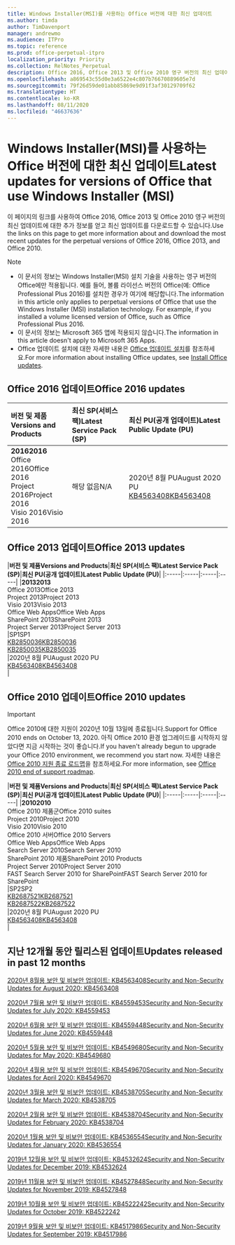 ```yaml
---
title: Windows Installer(MSI)를 사용하는 Office 버전에 대한 최신 업데이트
ms.author: timda
author: TimDavenport
manager: andrewmo
ms.audience: ITPro
ms.topic: reference
ms.prod: office-perpetual-itpro
localization_priority: Priority
ms.collection: RelNotes_Perpetual
description: Office 2016, Office 2013 및 Office 2010 영구 버전의 최신 업데이트 정보에 대한 링크를 IT 전문가에게 제공합니다.
ms.openlocfilehash: a869543c55d0e3a6522e4c807b76670889605e7d
ms.sourcegitcommit: 79f26d59de01abb85869e9d91f3af30129709f62
ms.translationtype: HT
ms.contentlocale: ko-KR
ms.lasthandoff: 08/11/2020
ms.locfileid: "46637636"
---
```

# <a name="latest-updates-for-versions-of-office-that-use-windows-installer-msi"></a><span data-ttu-id="f1d7b-103">Windows Installer(MSI)를 사용하는 Office 버전에 대한 최신 업데이트</span><span class="sxs-lookup"><span data-stu-id="f1d7b-103">Latest updates for versions of Office that use Windows Installer (MSI)</span></span>

<span data-ttu-id="f1d7b-104">이 페이지의 링크를 사용하여 Office 2016, Office 2013 및 Office 2010 영구 버전의 최신 업데이트에 대한 추가 정보를 얻고 최신 업데이트를 다운로드할 수 있습니다.</span><span class="sxs-lookup"><span data-stu-id="f1d7b-104">Use the links on this page to get more information about and download the most recent updates for the perpetual versions of Office 2016, Office 2013, and Office 2010.</span></span>
  
 
> [!NOTE]
> - <span data-ttu-id="f1d7b-p101">이 문서의 정보는 Windows Installer(MSI) 설치 기술을 사용하는 영구 버전의 Office에만 적용됩니다. 예를 들어, 볼륨 라이선스 버전의 Office(예: Office Professional Plus 2016)를 설치한 경우가 여기에 해당합니다.</span><span class="sxs-lookup"><span data-stu-id="f1d7b-p101">The information in this article only applies to perpetual versions of Office that use the Windows Installer (MSI) installation technology. For example, if you installed a volume licensed version of Office, such as Office Professional Plus 2016.</span></span>
> - <span data-ttu-id="f1d7b-107">이 문서의 정보는 Microsoft 365 앱에 적용되지 않습니다.</span><span class="sxs-lookup"><span data-stu-id="f1d7b-107">The information in this article doesn't apply to Microsoft 365 Apps.</span></span>
> - <span data-ttu-id="f1d7b-108">Office 업데이트 설치에 대한 자세한 내용은 [Office 업데이트 설치](https://support.office.com/article/2ab296f3-7f03-43a2-8e50-46de917611c5)를 참조하세요.</span><span class="sxs-lookup"><span data-stu-id="f1d7b-108">For more information about installing Office updates, see [Install Office updates](https://support.office.com/article/2ab296f3-7f03-43a2-8e50-46de917611c5).</span></span> 


## <a name="office-2016-updates"></a><span data-ttu-id="f1d7b-109">Office 2016 업데이트</span><span class="sxs-lookup"><span data-stu-id="f1d7b-109">Office 2016 updates</span></span>

|<span data-ttu-id="f1d7b-110">**버전 및 제품**</span><span class="sxs-lookup"><span data-stu-id="f1d7b-110">**Versions and Products**</span></span>|<span data-ttu-id="f1d7b-111">**최신 SP(서비스 팩)**</span><span class="sxs-lookup"><span data-stu-id="f1d7b-111">**Latest Service Pack (SP)**</span></span>|<span data-ttu-id="f1d7b-112">**최신 PU(공개 업데이트)**</span><span class="sxs-lookup"><span data-stu-id="f1d7b-112">**Latest Public Update (PU)**</span></span>|
|:-----|:-----|:-----|
|<span data-ttu-id="f1d7b-113">**2016**</span><span class="sxs-lookup"><span data-stu-id="f1d7b-113">**2016**</span></span> <br/> <span data-ttu-id="f1d7b-114">Office 2016</span><span class="sxs-lookup"><span data-stu-id="f1d7b-114">Office 2016</span></span>  <br/> <span data-ttu-id="f1d7b-115">Project 2016</span><span class="sxs-lookup"><span data-stu-id="f1d7b-115">Project 2016</span></span>  <br/> <span data-ttu-id="f1d7b-116">Visio 2016</span><span class="sxs-lookup"><span data-stu-id="f1d7b-116">Visio 2016</span></span>  <br/> |<span data-ttu-id="f1d7b-117">해당 없음</span><span class="sxs-lookup"><span data-stu-id="f1d7b-117">N/A</span></span>  <br/> |<span data-ttu-id="f1d7b-118">2020년 8월 PU</span><span class="sxs-lookup"><span data-stu-id="f1d7b-118">August 2020 PU</span></span>  <br/> [<span data-ttu-id="f1d7b-119">KB4563408</span><span class="sxs-lookup"><span data-stu-id="f1d7b-119">KB4563408</span></span>](https://support.microsoft.com/help/4563408) <br/> |
   
## <a name="office-2013-updates"></a><span data-ttu-id="f1d7b-120">Office 2013 업데이트</span><span class="sxs-lookup"><span data-stu-id="f1d7b-120">Office 2013 updates</span></span>

|<span data-ttu-id="f1d7b-121">**버전 및 제품**</span><span class="sxs-lookup"><span data-stu-id="f1d7b-121">**Versions and Products**</span></span>|<span data-ttu-id="f1d7b-122">**최신 SP(서비스 팩)**</span><span class="sxs-lookup"><span data-stu-id="f1d7b-122">**Latest Service Pack (SP)**</span></span>|<span data-ttu-id="f1d7b-123">**최신 PU(공개 업데이트)**</span><span class="sxs-lookup"><span data-stu-id="f1d7b-123">**Latest Public Update (PU)**</span></span>|
|:-----|:-----|:-----|:-----|
|<span data-ttu-id="f1d7b-124">**2013**</span><span class="sxs-lookup"><span data-stu-id="f1d7b-124">**2013**</span></span> <br/> <span data-ttu-id="f1d7b-125">Office 2013</span><span class="sxs-lookup"><span data-stu-id="f1d7b-125">Office 2013</span></span>  <br/> <span data-ttu-id="f1d7b-126">Project 2013</span><span class="sxs-lookup"><span data-stu-id="f1d7b-126">Project 2013</span></span>  <br/> <span data-ttu-id="f1d7b-127">Visio 2013</span><span class="sxs-lookup"><span data-stu-id="f1d7b-127">Visio 2013</span></span>  <br/> <span data-ttu-id="f1d7b-128">Office Web Apps</span><span class="sxs-lookup"><span data-stu-id="f1d7b-128">Office Web Apps</span></span>  <br/> <span data-ttu-id="f1d7b-129">SharePoint 2013</span><span class="sxs-lookup"><span data-stu-id="f1d7b-129">SharePoint 2013</span></span>  <br/> <span data-ttu-id="f1d7b-130">Project Server 2013</span><span class="sxs-lookup"><span data-stu-id="f1d7b-130">Project Server 2013</span></span>  <br/> |<span data-ttu-id="f1d7b-131">SP1</span><span class="sxs-lookup"><span data-stu-id="f1d7b-131">SP1</span></span> <br/> [<span data-ttu-id="f1d7b-132">KB2850036</span><span class="sxs-lookup"><span data-stu-id="f1d7b-132">KB2850036</span></span>](https://support.microsoft.com/kb/2850036) <br/>[<span data-ttu-id="f1d7b-133">KB2850035</span><span class="sxs-lookup"><span data-stu-id="f1d7b-133">KB2850035</span></span>](https://support.microsoft.com/kb/2850035) <br/> |<span data-ttu-id="f1d7b-134">2020년 8월 PU</span><span class="sxs-lookup"><span data-stu-id="f1d7b-134">August 2020 PU</span></span>  <br/> [<span data-ttu-id="f1d7b-135">KB4563408</span><span class="sxs-lookup"><span data-stu-id="f1d7b-135">KB4563408</span></span>](https://support.microsoft.com/help/4563408) <br/> |
   
## <a name="office-2010-updates"></a><span data-ttu-id="f1d7b-136">Office 2010 업데이트</span><span class="sxs-lookup"><span data-stu-id="f1d7b-136">Office 2010 updates</span></span>
> [!IMPORTANT]
> <span data-ttu-id="f1d7b-137">Office 2010에 대한 지원이 2020년 10월 13일에 종료됩니다.</span><span class="sxs-lookup"><span data-stu-id="f1d7b-137">Support for Office 2010 ends on October 13, 2020.</span></span> <span data-ttu-id="f1d7b-138">아직 Office 2010 환경 업그레이드를 시작하지 않았다면 지금 시작하는 것이 좋습니다.</span><span class="sxs-lookup"><span data-stu-id="f1d7b-138">If you haven't already begun to upgrade your Office 2010 environment, we recommend you start now.</span></span> <span data-ttu-id="f1d7b-139">자세한 내용은 [Office 2010 지원 종료 로드맵](https://docs.microsoft.com/DeployOffice/office-2010-end-support-roadmap)을 참조하세요.</span><span class="sxs-lookup"><span data-stu-id="f1d7b-139">For more information, see [Office 2010 end of support roadmap](https://docs.microsoft.com/DeployOffice/office-2010-end-support-roadmap).</span></span> 

|<span data-ttu-id="f1d7b-140">**버전 및 제품**</span><span class="sxs-lookup"><span data-stu-id="f1d7b-140">**Versions and Products**</span></span>|<span data-ttu-id="f1d7b-141">**최신 SP(서비스 팩)**</span><span class="sxs-lookup"><span data-stu-id="f1d7b-141">**Latest Service Pack (SP)**</span></span>|<span data-ttu-id="f1d7b-142">**최신 PU(공개 업데이트)**</span><span class="sxs-lookup"><span data-stu-id="f1d7b-142">**Latest Public Update (PU)**</span></span>|
|:-----|:-----|:-----|:-----|
|<span data-ttu-id="f1d7b-143">**2010**</span><span class="sxs-lookup"><span data-stu-id="f1d7b-143">**2010**</span></span> <br/> <span data-ttu-id="f1d7b-144">Office 2010 제품군</span><span class="sxs-lookup"><span data-stu-id="f1d7b-144">Office 2010 suites</span></span>  <br/> <span data-ttu-id="f1d7b-145">Project 2010</span><span class="sxs-lookup"><span data-stu-id="f1d7b-145">Project 2010</span></span>  <br/> <span data-ttu-id="f1d7b-146">Visio 2010</span><span class="sxs-lookup"><span data-stu-id="f1d7b-146">Visio 2010</span></span>  <br/> <span data-ttu-id="f1d7b-147">Office 2010 서버</span><span class="sxs-lookup"><span data-stu-id="f1d7b-147">Office 2010 Servers</span></span>  <br/> <span data-ttu-id="f1d7b-148">Office Web Apps</span><span class="sxs-lookup"><span data-stu-id="f1d7b-148">Office Web Apps</span></span>  <br/> <span data-ttu-id="f1d7b-149">Search Server 2010</span><span class="sxs-lookup"><span data-stu-id="f1d7b-149">Search Server 2010</span></span>  <br/> <span data-ttu-id="f1d7b-150">SharePoint 2010 제품</span><span class="sxs-lookup"><span data-stu-id="f1d7b-150">SharePoint 2010 Products</span></span>  <br/> <span data-ttu-id="f1d7b-151">Project Server 2010</span><span class="sxs-lookup"><span data-stu-id="f1d7b-151">Project Server 2010</span></span>  <br/> <span data-ttu-id="f1d7b-152">FAST Search Server 2010 for SharePoint</span><span class="sxs-lookup"><span data-stu-id="f1d7b-152">FAST Search Server 2010 for SharePoint</span></span>  <br/> |<span data-ttu-id="f1d7b-153">SP2</span><span class="sxs-lookup"><span data-stu-id="f1d7b-153">SP2</span></span> <br/>[<span data-ttu-id="f1d7b-154">KB2687521</span><span class="sxs-lookup"><span data-stu-id="f1d7b-154">KB2687521</span></span>](https://support.microsoft.com/kb/2687521) <br/> [<span data-ttu-id="f1d7b-155">KB2687522</span><span class="sxs-lookup"><span data-stu-id="f1d7b-155">KB2687522</span></span>](https://support.microsoft.com/kb/2687522) <br/> |<span data-ttu-id="f1d7b-156">2020년 8월 PU</span><span class="sxs-lookup"><span data-stu-id="f1d7b-156">August 2020 PU</span></span>  <br/> [<span data-ttu-id="f1d7b-157">KB4563408</span><span class="sxs-lookup"><span data-stu-id="f1d7b-157">KB4563408</span></span>](https://support.microsoft.com/help/4563408) <br/>|
   

   
## <a name="updates-released-in-past-12-months"></a><span data-ttu-id="f1d7b-158">지난 12개월 동안 릴리스된 업데이트</span><span class="sxs-lookup"><span data-stu-id="f1d7b-158">Updates released in past 12 months</span></span>
[<span data-ttu-id="f1d7b-159">2020년 8월용 보안 및 비보안 업데이트: KB4563408</span><span class="sxs-lookup"><span data-stu-id="f1d7b-159">Security and Non-Security Updates for August 2020: KB4563408</span></span>](https://support.microsoft.com/help/4563408)

[<span data-ttu-id="f1d7b-160">2020년 7월용 보안 및 비보안 업데이트: KB4559453</span><span class="sxs-lookup"><span data-stu-id="f1d7b-160">Security and Non-Security Updates for July 2020: KB4559453</span></span>](https://support.microsoft.com/help/4559453)

[<span data-ttu-id="f1d7b-161">2020년 6월용 보안 및 비보안 업데이트: KB4559448</span><span class="sxs-lookup"><span data-stu-id="f1d7b-161">Security and Non-Security Updates for June 2020: KB4559448</span></span>](https://support.microsoft.com/help/4559448)

[<span data-ttu-id="f1d7b-162">2020년 5월용 보안 및 비보안 업데이트: KB4549680</span><span class="sxs-lookup"><span data-stu-id="f1d7b-162">Security and Non-Security Updates for May 2020: KB4549680</span></span>](https://support.microsoft.com/help/4549680)

[<span data-ttu-id="f1d7b-163">2020년 4월용 보안 및 비보안 업데이트: KB4549670</span><span class="sxs-lookup"><span data-stu-id="f1d7b-163">Security and Non-Security Updates for April 2020: KB4549670</span></span>](https://support.microsoft.com/help/4549670)

[<span data-ttu-id="f1d7b-164">2020년 3월용 보안 및 비보안 업데이트: KB4538705</span><span class="sxs-lookup"><span data-stu-id="f1d7b-164">Security and Non-Security Updates for March 2020: KB4538705</span></span>](https://support.microsoft.com/help/4538705)

[<span data-ttu-id="f1d7b-165">2020년 2월용 보안 및 비보안 업데이트: KB4538704</span><span class="sxs-lookup"><span data-stu-id="f1d7b-165">Security and Non-Security Updates for February 2020: KB4538704</span></span>](https://support.microsoft.com/help/4538704)

[<span data-ttu-id="f1d7b-166">2020년 1월용 보안 및 비보안 업데이트: KB4536554</span><span class="sxs-lookup"><span data-stu-id="f1d7b-166">Security and Non-Security Updates for January 2020: KB4536554</span></span>](https://support.microsoft.com/help/4536554)

[<span data-ttu-id="f1d7b-167">2019년 12월용 보안 및 비보안 업데이트: KB4532624</span><span class="sxs-lookup"><span data-stu-id="f1d7b-167">Security and Non-Security Updates for December 2019: KB4532624</span></span>](https://support.microsoft.com/help/4532624)

[<span data-ttu-id="f1d7b-168">2019년 11월용 보안 및 비보안 업데이트: KB4527848</span><span class="sxs-lookup"><span data-stu-id="f1d7b-168">Security and Non-Security Updates for November 2019: KB4527848</span></span>](https://support.microsoft.com/help/4527848)

[<span data-ttu-id="f1d7b-169">2019년 10월용 보안 및 비보안 업데이트: KB4522242</span><span class="sxs-lookup"><span data-stu-id="f1d7b-169">Security and Non-Security Updates for October 2019: KB4522242</span></span>](https://support.microsoft.com/help/4522242)

[<span data-ttu-id="f1d7b-170">2019년 9월용 보안 및 비보안 업데이트: KB4517986</span><span class="sxs-lookup"><span data-stu-id="f1d7b-170">Security and Non-Security Updates for September 2019: KB4517986</span></span>](https://support.microsoft.com/help/4517986 )



</br>